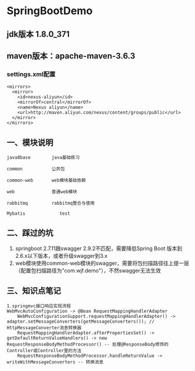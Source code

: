 
# SpringBootDemo

## jdk版本 1.8.0_371  
## maven版本：apache-maven-3.6.3  
###  settings.xml配置
    <mirrors>  
      <mirror>  
        <id>nexus-aliyun</id>  
        <mirrorOf>central</mirrorOf>  
        <name>Nexus aliyun</name>  
        <url>http://maven.aliyun.com/nexus/content/groups/public</url>  
      </mirror>  
    </mirrors>

## 一、模块说明

    java8base        java基础练习

    common           公共包

    common-web       web模块基础依赖

    web              普通web模块

    rabbitmq         rabbitmq整合与使用

    Mybatis             test

## 二、踩过的坑  
  1. springboot 2.7.11跟swagger 2.9.2不匹配，需要降低Spring Boot 版本到2.6.x以下版本，或者升级swagger到3.x  
  2. web模块使用common-web模块的swagger，需要将包扫描路径往上提一层（配置包扫描路径为"com.wjf.demo"），不然swagger无法生效

## 三、知识点笔记
    1.springmvc接口响应实现流程
    WebMvcAutoConfiguration -> @Bean RequestMappingHandlerAdapter 
        WebMvcConfigurationSupport.requestMappingHandlerAdapter() -> adapter.setMessageConverters(getMessageConverters()); // HttpMessageConverter消息转换器
        RequestMappingHandlerAdapter.afterPropertiesSet() -> getDefaultReturnValueHandlers() -> new RequestResponseBodyMethodProcessor() -- 处理@ResponseBody修饰的Controller或Controller里的方法
        RequestResponseBodyMethodProcessor.handleReturnValue -> writeWithMessageConverters -- 转换消息
